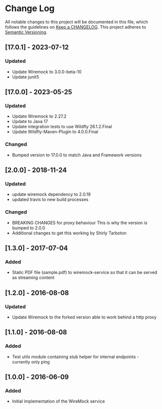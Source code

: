 # Change Log
All notable changes to this project will be documented in this file, which follows the guidelines
on [Keep a CHANGELOG](http://keepachangelog.com/). This project adheres to
[Semantic Versioning](http://semver.org/).

## [17.0.1] - 2023-07-12
### Updated
- Update Wiremock to 3.0.0-beta-10
- Update junit5

## [17.0.0] - 2023-05-25
### Updated
- Update Wiremock to 2.27.2
- Update to Java 17
- Update integration tests to use Wildfly 26.1.2.Final
- Update Wildfly-Maven-Plugin to 4.0.0.Final
### Changed
- Bumped version to 17.0.0 to match Java and Framework versions

## [2.0.0] - 2018-11-24
### Updated
- update wiremock dependency to 2.0.19
- updated travis to new build processes

### Changed
- BREAKING CHANGES for proxy behaviour
  This is why the version is bumped to 2.0.0
- Additional changes to get this working by Shirly Tarboton

## [1.3.0] - 2017-07-04

### Added
- Static PDF file  (sample.pdf) to wiremock-service so that it can be served as streaming content

## [1.2.0] - 2016-08-08

### Updated
- Update Wiremock to the forked version able to work behind a http proxy

## [1.1.0] - 2016-08-08

### Added
- Test utils module containing stub helper for internal endpoints - currently only ping

## [1.0.0] - 2016-06-09
### Added
- Initial implementation of the WireMock service
